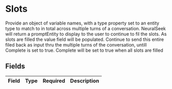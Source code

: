 # Slots

Provide an object of variable names, with a type property set to an entity type to match to in total across multiple turns of a conversation. NeuralSeek will return a promptEntity to display to the user to continue to fil the slots.  As slots are filled the value field will be populated.  Continue to send this entire filed back as input thru the multiple turns of the conversation, untill Complete is set to true.  Complete will be set to true when all slots are filled


## Fields

| Field       | Type        | Required    | Description |
| ----------- | ----------- | ----------- | ----------- |